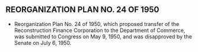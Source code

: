 ## **REORGANIZATION PLAN NO. 24 OF 1950**
* Reorganization Plan No. 24 of 1950, which proposed transfer of the Reconstruction Finance Corporation to the Department of Commerce, was submitted to Congress on May 9, 1950, and was disapproved by the Senate on July 6, 1950.